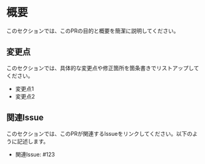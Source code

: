 # 概要

このセクションでは、このPRの目的と概要を簡潔に説明してください。

## 変更点

このセクションでは、具体的な変更点や修正箇所を箇条書きでリストアップしてください。

- 変更点1
- 変更点2

## 関連Issue

このセクションでは、このPRが関連するIssueをリンクしてください。以下のように記述します。

- 関連Issue: #123
